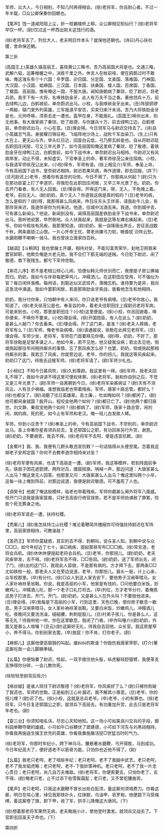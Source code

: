 <!-- { "loadSidebar": true } -->
军师，众大人，今日相别，不知几时再得相会。(徐)老将军，你且耐心者。不过一年半载，□众公卿保奏你回朝也。

【尾声】饯一道咸阳陌上尘，折一枝霸陵桥上柳。众公卿相见知仙行？(徐)老将军早饮一杯。(尉)饮过这一杯西出刚关这饯行的酒。

(徐)老将军去了，列位大人，老夫明日作本头？就保他还朝也。(诗曰)丹心扶社稷，舍命保还朝。


第三折

(高国王上)英雄久镇高丽王，喜晓黄公三略书，吾乃高丽国大将是也。文通三略，武解六韬，运筹帷幄之中，决胜千里之外。休言人在帐前喧，便在鸦鹊过时不敢噪。俺这海东有个十六国：辛罗国、卯日国、分定国、文直国、落难国、门神国、大汉国、小汉国、蛤麻国、三汉国、日本国、扶桑国、矮人国，百席国、丁香国，了奠国、高丽国。惟有俺这一国，不服大唐。闻知唐朝病了秦琼，贬了尉迟，将老兵骄。我手下有一大将，名唤铁肋金牙，此人有万夫不当之勇。著他领兵十万。前去绿鸭儿边，白鹤坡前，单奈蔚迟出马。小校，与我唤铁金牙出来。(丑)阵鼓铜锣一两敲，辕门里外列英雄，三军报道平安否，买卖归来汗未消。吾乃大将铁肋金牙是也，元帅呼唤，须索去走一遭也。盔甲在身，不能施礼。(高国王)唤你出末，别无他事，有大唐家病了秦琼。贬了敌德，与你雄兵十万，前去绿鸭江边，白鹤坡前，单奈尉迟出马，小心在意。(丑)理会得。今日领军马与尉迟交持去了。(诗)自小英雄志气高。身披耀日锦征袍，飞临阵地沙场上，战败千军血染刀。(生上)只有大在上，更无山与齐。举头红日近，回首白云低，弓乃房玄龄是也。自从将尉迟砭去职田庄闲居，可又三年光景了。如今高丽国知俺这里病了秦琼，贬了敬德，着铁肋金牙在绿鸭江边，白鹤放前，如今下战书末，单奈尉迟出马相持。今尉迟又有风病举发，动止不得，未知虚实，下官奉圣上的命，著军师徐茂公亲往探病。小校，与我请军师徐茂公出来。(小校)得令，军师有请。(徐上相见介)军师，奉圣上命，今有高丽国下战书，堂奈尉迟相持。尉迟若果风病，再作道理，即去回报。(并下)(旦司尉迟上)老爷，想着你有盖世的功劳。今日不用了，你那病从何起？(尉)只为在那功臣宴上打了李道宗，将我贬在此职田庄闲居，又早三年光景了也。奶奶，你去开门看者，有人无人回我。(旦)理会得。开得这门来，呀，无入，不免掩上着。老爷。前后无人。(尉)奶奶，真个无人？你道我这病是真的假的？(旦)老爷的病，怎么是假的？(尉)呀，我那得甚么风病来。昨日庄东头王伴哥，请我赴牛儿会，有那伴哥来迟，我道伴哥你为何来迟。他道，往城中沽酒去来。我道。你到城中去，可有甚么新闻么？他说，新闻到没有，闻得高丽国差铁肋金牙下战书来，单奈尉迟出马。我听他说罢，卒然倒地。众人扶我起来，我就是这等左瘫右痪起来。(旦)老爷。你如今假妆有风疾，我那里知道。(尉)奶奶，我一自降唐出界丘，苦征恶战数千秋，两条眉锁江山恨。一片心怀帝王忧，膂老尚嫌弓力软，眼昏犹
识阵云愁。水磨刚鞭不喇喇一骑马，我也曾扶立唐家四百秋。

【越调】【斗鹌鹑】我也曾展土开疆，相持对垒，不能勾富贵荣华，刬地卫把我来罢官卸职，他欺负俺是大老元勋，我不合打下那无端的逆贼。今日贬下尉迟，闹了敬德，救下我残生。都亏下军帅世勣。

【紫花儿序】若不是老相公倾心儿闹，恰便似韩元师伏剑而亡，我便是子房公拂袖而归。奶奶，我如今与伴哥每肥草鸡儿，冲糯洒儿。在这职田庄受用，可不强似为官？每日闲伴渔樵。每闲话，到豁达似文武班齐，落魄忘机。谁待要为是非，我向这急流中涌退。我如今罢职闲居，若是那铁肋金牙索战，我看他怎生和他相持。

奶奶，我分付你来，只怕朝中有人来问，你只说老爷有病哩。(旦)老爷你放心。我知道了。(徐)老夫徐茂公是也。奉圣旨的命，着老夫往职田庄上探尉迟老将军病，可是来到也。小校，那里是职田庄？(小校)这里便是。(徐)小校，你且回避着，唤你便来，不唤你不要来。(小校)理会得。(徐)开国勋臣，有人在此么？(尉)奶奶，是甚么人敲门？你去看来。(旦)理会得。开了这门来，是准？(徐)老夫人拜揖，老将军有么？(旦)军师，俺老爷染病哩。(徐)请通报说，徐勣在此拜见老将军。(旦)理会得。军师少坐，老将军，军师在门首要拜见你哩。(尉)呀，奶奶，不好了。那将军徐勣是足智多谋之人，他如今来，若不见他，他又疑我没病；若出去见他，倘或挑起那往年间相持厮杀的事情，忘了那风疾怎么好？也罢，奶奶，倘或挑起那相持厮杀的事。我若忘了风疾，你就旁边说，老爷，你的拐儿，我就这等风疾起来。奶奶□了这门，待我去迎接军师。(徐)老将军请了。(尉)军师少礼也。

【小桃红】不知今日甚风吹，(徐)久别尊颜。我这里有一拜。(尉)军师，我老夫回礼不得了，我如今讲讲不得这里可便权体罪。(徐)老将军。我和你自别之后，不觉又是三年光景了。(尉)军师一自离朝到今日。(徐)老将军染甚病证？(尉)天有不测风云，人有旦夕祸福。谁想我临老也带着残疾。军师，唐家十路总管。都好么？(徐)也都没了。(尉)消磨了往日英雄辈。高士廉，，杜如晦如何？(徐)都闲了。(尉)他可都闲身就国？殷开山，程咬金他两个如何？(徐)都已亡了。(尉)他两个都归泉世。刘文静、秦叔宝他两个如何？(徐)都病了。(尉)军师，唐家十路总管，闲的闲，病的病，死的死，如今止有军师和老汉。俺一班儿白发故人稀。

军师，你到小庄贵干？(徐)奉圣上的命，今有高丽国下战书，不奈别的，单奈尉迟出马。圣上命著你星夜领兵前去，复还鄂国公之职，有功回来另行升赏，谢恩。(尉)奶奶，不要谢恩，我去不得。(徐)老将军不去呵，便是违宣抗敕。(尉)

【金蕉叶】我、我、我便有几颗头敢违宣抗敕？一句话恼得从头便至尾。怎着我这胡老子安邦定国？你何不去教李道宗相持来对垒？

(徐)老将军便有风疾，也请下高丽走一遭。(尉)军师，我这等模样，若到阵面前争先，铁扇子团花遮箭牌，两阵对员，擂鼓摇旗，呐喊一声，那边问道：大唐家甚么人出马？俺这里无人回答。他那里又问：大唐家甚么人出马？俺这里叫两个小卒，这每一扶上俺到阵前，对那边说道，我便是尉迟敬德。可不羞死了人也。

【调笑令】他觑了俺这般模样，临老也带着残疾。军师你觑甚么阃外将军八面威。但开门只说我是唐家苗裔，只好去高衙行倚官挟势。若不是军师劝谏赦了罪累，险些个死无葬身之地。

(徐)老将军请走一遭，扶持社稷。

【秃厮儿】(尉)我怎扶持江山社稷？难沦着鞭简共楂槌你可待强扶持尉迟在军阵里，高丽家捺相持，可教谁敌？

【圣药王】军师你莫疑惑，其实的去不得，到朝叫，说与圣人知。到朝中说与众□□□，如今年纪近丁七十，染□病疾，提起那排军布□□□痴。(徐)常言道，老将会兵机。(尉)休休休便提起老将会兵机。(旦)老爷，你那拐儿。(尉)奶奶，老夫风疾举发，去不得。(徐)老将军去不得，□□告回。(尉)奶奶，送了军师出去，闭了门。(徐)出的这门□，我观此人容貌，不是那有病的。方才拜下去，那两条□□尤如铁柱一般，那老夫人又在旁边说道，老爷，你那拐儿。眉头一层，计上心来，众军校那里。(卒)有分付。(徐)□众人到这人家去安下，要他男子汉闸草喂马，女人家补衲袄革翁鞋。你说，我是高丽的小军，他家是有钱的，□问他要白米饭，妙嫩鸡儿，冲糯酒儿吃，那一个老子口礼打将去。(卒)列位，方才老爷分付，着俺拣这房子打进去，开门，开门。(尉)奶奶，又是甚么人在外头叫？不要放他进来。(旦)理会得。(卒)我每是下高丽的小军，行到这里，天色已晚，借你房子歇息一歇息。男子汉闸草喂马，女人家补衲袄革翁鞋。又要白米饭，炒嫩鸡儿，冲糯酒儿吃。夜晚间又要洗洗澡，槌槌腰，刺刺屁股儿。(旦)村弟子孩儿，你是甚么人，这等无礼？待我哄他一哄，你在这里歇息，我闭了门者。(卒作叫嚷介)(尉)奶奶，外面又是甚么人喧嚷？(旦云)(尉)这厮好无礼，待我自去回他，众长官。我这房屋窄小，养不得马，你到别家去罢。(卒)放屁！你不肯，打你老子。(尉)

【麻郎儿】这厮他便恶狠狠的叫起。雄纠纠的欺谁？你毁伤我唐家宰职，(打介)著这厮吃我一会儿脚踢拳槌。

【幺篇】你便恼番了尉迟，性起，一双手搊住他头髻，纵虎躯轻舒猿臂，我便革支支挣得你分碎，一会儿教你死。

(徐轻轻至尉背后班介)

【络丝娘】是谁人班住下尉迟敬德？(徐)老将军，你风疾好了么？(尉)只被你败破了我谎也，军师的世勣，正是船到江心补漏迟，我不解其小尊意。(旦)老爷，你的拐儿哩？(尉)迟了也。(徐)小校，这就是总兵老爷。(卒)老爷，小的有罪也。(徐)老将军，只今日复还鄂国公之职，就领兵下高丽去。有功重加升赏，此去只是老将军年老也。(尉)

【耍三台】你须知咱名讳，尽忠心天知地知。这一场小可如美良川交兵的手段，御科园单鞭夺槊的雄威。小可如牛口谷鞭伏了窦建德，小可如下河东与刘黑闼相持。你看我再施逞生擒王世充的英雄，你看我重施展活捉□世猛当时的气力。

(徐)老将军，你那时年纪小，跨下神乌马，腰悬著水磨鞭，弓开得胜，马到成功。今日年纪高大了，便好道老不以筋骨为能，只怕你也近他不得了。(尉)

【幺篇】我老只老呵，老了咱些年纪；老只老呵，老不了我脑中武艺。老只老呵，老不了我龙韬虎略；老只老呵，老不-下我妙策神机。老只老呵，老不了我一片忠心贯日；老只老呵，尚几自万夫难敌。(徐)老将军，你便索要去，只怕你老了，去不得。(尉)俺老只老，止不过添下些雪鬓霜髭；老只老，又不曾驼腰曲背。

【尾声】老只老呵，只我这水磨鞭不曾长出些白髭须，量这厮何须咱费力。你看这厮，明日在垓心里，绰见我那铁扑头，红抹额，乌油甲，皂罗袍，他便跳下马受绳缚，着这厮卷了旗，卸下甲，收了军，拱手儿降俺这大唐同。(下)

(徐)想着那老将军果然无病，老夫略施小计，使他登时激发。就领兵交战去了。下官即去回圣天子命也。(下)

第四折

